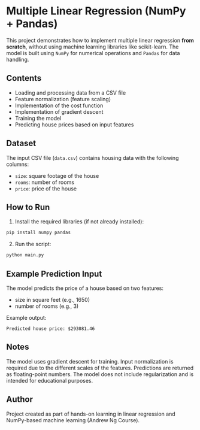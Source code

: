 # Multiple Linear Regression (NumPy + Pandas)

This project demonstrates how to implement multiple linear regression **from scratch**, without using machine learning libraries like scikit-learn. The model is built using `NumPy` for numerical operations and `Pandas` for data handling.

## Contents

- Loading and processing data from a CSV file  
- Feature normalization (feature scaling)  
- Implementation of the cost function  
- Implementation of gradient descent  
- Training the model  
- Predicting house prices based on input features  

## Dataset

The input CSV file (`data.csv`) contains housing data with the following columns:

- `size`: square footage of the house  
- `rooms`: number of rooms  
- `price`: price of the house  

## How to Run

1. Install the required libraries (if not already installed):

```bash
pip install numpy pandas
```

2. Run the script:

```bash
python main.py
```

## Example Prediction Input

The model predicts the price of a house based on two features:
- size in square feet (e.g., 1650)
- number of rooms (e.g., 3)

Example output:
```
Predicted house price: $293081.46
```

## Notes

The model uses gradient descent for training. Input normalization is required due to the different scales of the features. Predictions are returned as floating-point numbers. The model does not include regularization and is intended for educational purposes.

## Author

Project created as part of hands-on learning in linear regression and NumPy-based machine learning (Andrew Ng Course).
